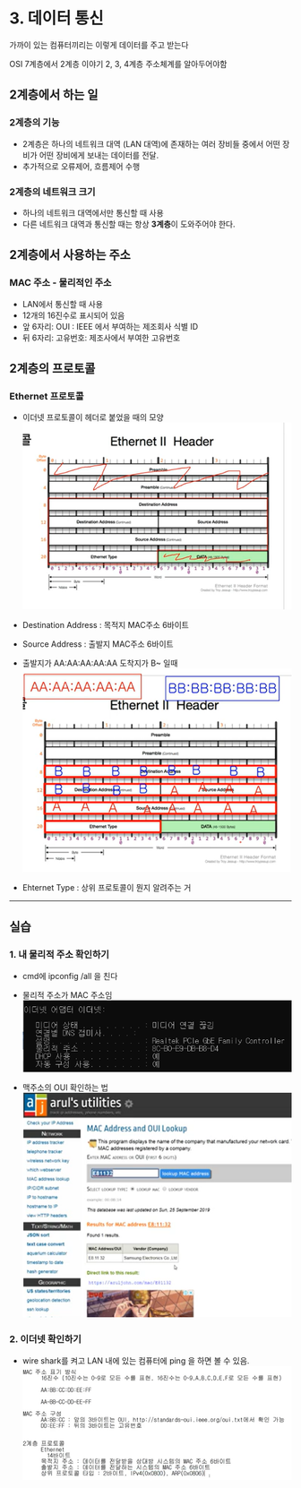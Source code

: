 # 3. 데이터 통신

가까이 있는 컴퓨터끼리는 이렇게 데이터를 주고 받는다

OSI 7계층에서 2계층 이야기
2, 3, 4계층 주소체계를 알아두어야함  

## 2계층에서 하는 일

### 2계층의 기능
- 2계층은 하나의 네트워크 대역 (LAN 대역)에 존재하는 여러 장비들 중에서 어떤 장비가 어떤 장비에게 보내는 데이터를 전달.
- 추가적으로 오류제어, 흐름제어 수행

### 2계층의 네트워크 크기
- 하나의 네트워크 대역에서만 통신할 때 사용
- 다른 네트워크 대역과 통신할 때는 항상 **3계층**이 도와주어야 한다.

## 2계층에서 사용하는 주소
### MAC 주소 - 물리적인 주소
- LAN에서 통신할 때 사용
- 12개의 16진수로 표시되어 있음
- 앞 6자리: OUI : IEEE 에서 부여하는 제조회사 식별 ID
- 뒤 6자리: 고유번호: 제조사에서 부여한 고유번호

## 2계층의 프로토콜
### Ethernet 프로토콜
- 이더넷 프로토콜이 헤더로 붙었을 때의 모양
![Alt text](./images/image.png)

- Destination Address : 목적지 MAC주소 6바이트
- Source Address : 출발지 MAC주소 6바이트

- 출발지가 AA:AA:AA:AA:AA 도착지가 B~ 일때
![Alt text](./images/image-1.png)

- Ehternet Type : 상위 프로토콜이 뭔지 알려주는 거

---

## 실습

###  1. 내 물리적 주소 확인하기
- cmd에 ipconfig /all 을 친다
- 물리적 주소가 MAC 주소임
![Alt text](./images/image-2.png)

- 맥주소의 OUI 확인하는 법
![Alt text](./images/image-3.png)

### 2. 이더넷 확인하기
- wire shark를 켜고 LAN 내에 있는 컴퓨터에 ping 을 하면 볼 수 있음.
![Alt text](./images/image-4.png)